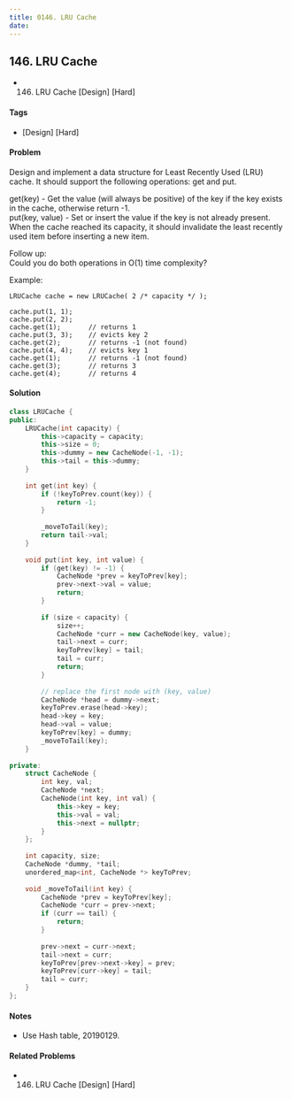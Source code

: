 ```yaml
---
title: 0146. LRU Cache
date: 
---
```


## 146. LRU Cache
- 146. LRU Cache [Design] [Hard]

#### Tags
- [Design] [Hard]

#### Problem
Design and implement a data structure for Least Recently Used (LRU) cache. It should support the following operations: get and put.

get(key) - Get the value (will always be positive) of the key if the key exists in the cache, otherwise return -1.  
put(key, value) - Set or insert the value if the key is not already present. When the cache reached its capacity, it should invalidate the least recently used item before inserting a new item.

Follow up:  
Could you do both operations in O(1) time complexity?

Example:

    LRUCache cache = new LRUCache( 2 /* capacity */ );

    cache.put(1, 1);
    cache.put(2, 2);
    cache.get(1);       // returns 1
    cache.put(3, 3);    // evicts key 2
    cache.get(2);       // returns -1 (not found)
    cache.put(4, 4);    // evicts key 1
    cache.get(1);       // returns -1 (not found)
    cache.get(3);       // returns 3
    cache.get(4);       // returns 4

#### Solution
``` C++
class LRUCache {
public:
    LRUCache(int capacity) {
        this->capacity = capacity;
        this->size = 0;
        this->dummy = new CacheNode(-1, -1);
        this->tail = this->dummy;
    }
    
    int get(int key) {
        if (!keyToPrev.count(key)) {
            return -1;
        }
        
        _moveToTail(key);
        return tail->val;
    }
    
    void put(int key, int value) {
        if (get(key) != -1) {
            CacheNode *prev = keyToPrev[key];
            prev->next->val = value;
            return;
        }
        
        if (size < capacity) {
            size++;
            CacheNode *curr = new CacheNode(key, value);
            tail->next = curr;
            keyToPrev[key] = tail;
            tail = curr;
            return;
        }
        
        // replace the first node with (key, value)
        CacheNode *head = dummy->next;
        keyToPrev.erase(head->key);
        head->key = key;
        head->val = value;
        keyToPrev[key] = dummy;
        _moveToTail(key);
    }
    
private:
    struct CacheNode {
        int key, val;
        CacheNode *next;
        CacheNode(int key, int val) {
            this->key = key;
            this->val = val;
            this->next = nullptr;
        }
    };
    
    int capacity, size;
    CacheNode *dummy, *tail;
    unordered_map<int, CacheNode *> keyToPrev;
    
    void _moveToTail(int key) {
        CacheNode *prev = keyToPrev[key];
        CacheNode *curr = prev->next;
        if (curr == tail) {
            return;
        }
        
        prev->next = curr->next;
        tail->next = curr;
        keyToPrev[prev->next->key] = prev;
        keyToPrev[curr->key] = tail;
        tail = curr;
    }
};
```

#### Notes
- Use Hash table, 20190129.

#### Related Problems
- 146. LRU Cache [Design] [Hard]
